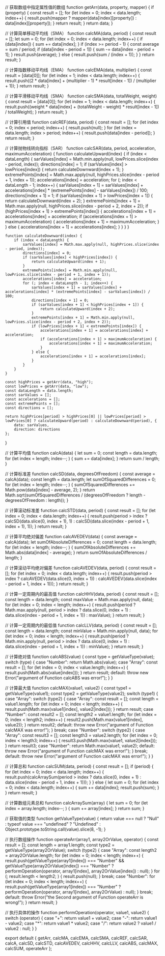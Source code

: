 // 获取数组中指定属性值的数组
function getArr(data, property, mapper) {
    if (property) {
        const result = [];
        for (let index = 0; index < data.length; index++) {
            result.push(mapper ? mapper(data[index][property]) : data[index][property]);
        }
        return result;
    }
    return data;
}

// 计算简单移动平均线（SMA）
function calcMA(data, period) {
    const result = [];
    let sum = 0;
    for (let index = 0; index < data.length; index++) {
        if (data[index]) {
            sum += data[index];
        }
        if (index >= period - 1) {
            const average = sum / period;
            if (data[index - period + 1]) {
                sum -= data[index - period + 1];
            }
            result.push(average);
        } else {
            result.push(sum / (index + 1));
        }
    }
    return result;
}

// 计算指数移动平均线（EMA）
function calcEMA(data, multiplier) {
    const result = [data[0]];
    for (let index = 1; index < data.length; index++) {
        result.push((2 * data[index] + (multiplier - 1) * result[index - 1]) / (multiplier + 1));
    }
    return result;
}

// 计算平滑移动平均线（SMA）
function calcSMA(data, totalWeight, weight) {
    const result = [data[0]];
    for (let index = 1; index < data.length; index++) {
        result.push((weight * data[index] + (totalWeight - weight) * result[index - 1]) / totalWeight);
    }
    return result;
}

// 计算引用值
function calcREF(data, period) {
    const result = [];
    for (let index = 0; index < period; index++) {
        result.push(null);
    }
    for (let index = data.length; index > period; index++) {
        result.push(data[index - period]);
    }
    return result;
}

// 计算抛物线转向指标（SAR）
function calcSAR(data, period, acceleration, maximumAcceleration) {
    function calculateUpward(index) {
        if (index < dataLength) {
            sarValues[index] = Math.min.apply(null, lowPrices.slice(index - period, index));
            directions[index] = 1;
            if (sarValues[index] > lowPrices[index]) {
                return calculateDownward(index + 1);
            }
            extremePoints[index] = Math.max.apply(null, highPrices.slice(index - period + 1, index + 1));
            accelerations[index] = acceleration;
            for (; index < dataLength - 1; index++) {
                sarValues[index + 1] = sarValues[index] + accelerations[index] * (extremePoints[index] - sarValues[index]) / 100;
                directions[index + 1] = 1;
                if (sarValues[index + 1] > lowPrices[index + 1]) {
                    return calculateDownward(index + 2);
                }
                extremePoints[index + 1] = Math.max.apply(null, highPrices.slice(index - period + 2, index + 2));
                if (highPrices[index + 1] > extremePoints[index]) {
                    accelerations[index + 1] = accelerations[index] + acceleration;
                    if (accelerations[index + 1] > maximumAcceleration) {
                        accelerations[index + 1] = maximumAcceleration;
                    }
                } else {
                    accelerations[index + 1] = accelerations[index];
                }
            }
        }
    }

    function calculateDownward(index) {
        if (index < dataLength) {
            sarValues[index] = Math.max.apply(null, highPrices.slice(index - period, index));
            directions[index] = 0;
            if (sarValues[index] < highPrices[index]) {
                return calculateUpward(index + 1);
            }
            extremePoints[index] = Math.min.apply(null, lowPrices.slice(index - period + 1, index + 1));
            accelerations[index] = acceleration;
            for (; index < dataLength - 1; index++) {
                sarValues[index + 1] = sarValues[index] + accelerations[index] * (extremePoints[index] - sarValues[index]) / 100;
                directions[index + 1] = 0;
                if (sarValues[index + 1] < highPrices[index + 1]) {
                    return calculateUpward(index + 2);
                }
                extremePoints[index + 1] = Math.min.apply(null, lowPrices.slice(index - period + 2, index + 2));
                if (lowPrices[index + 1] < extremePoints[index]) {
                    accelerations[index + 1] = accelerations[index] + acceleration;
                    if (accelerations[index + 1] > maximumAcceleration) {
                        accelerations[index + 1] = maximumAcceleration;
                    }
                } else {
                    accelerations[index + 1] = accelerations[index];
                }
            }
        }
    }

    const highPrices = getArr(data, "high");
    const lowPrices = getArr(data, "low");
    const dataLength = data.length;
    const sarValues = [];
    const accelerations = [];
    const extremePoints = [];
    const directions = [];

    return highPrices[period] > highPrices[0] || lowPrices[period] > lowPrices[0] ? calculateUpward(period) : calculateDownward(period), {
        data: sarValues,
        direction: directions
    };
}

// 计算平均值
function calcA(data) {
    let sum = 0;
    const length = data.length;
    for (let index = length; index--; ) {
        sum += data[index];
    }
    return sum / length;
}

// 计算标准差
function calcSD(data, degreesOfFreedom) {
    const average = calcA(data);
    const length = data.length;
    let sumOfSquaredDifferences = 0;
    for (let index = length; index--; ) {
        sumOfSquaredDifferences += Math.pow(data[index] - average, 2);
    }
    return Math.sqrt(sumOfSquaredDifferences / (degreesOfFreedom ? length - degreesOfFreedom : length));
}

// 计算滚动标准差
function calcSTD(data, period) {
    const result = [];
    for (let index = 0; index < data.length; index++) {
        result.push(period > index ? calcSD(data.slice(0, index + 1), 1) : calcSD(data.slice(index - period + 1, index + 1), 1));
    }
    return result;
}

// 计算平均绝对偏差
function calcAVEDEV(data) {
    const average = calcA(data);
    let sumOfAbsoluteDifferences = 0;
    const length = data.length;
    for (let index = length; index--; ) {
        sumOfAbsoluteDifferences += Math.abs(data[index] - average);
    }
    return sumOfAbsoluteDifferences / length;
}

// 计算滚动平均绝对偏差
function calcAVEDEV(data, period) {
    const result = [];
    for (let index = 0; index < data.length; index++) {
        result.push(period > index ? calcAVEDEV(data.slice(0, index + 1)) : calcAVEDEV(data.slice(index - period + 1, index + 1)));
    }
    return result;
}

// 计算一定周期内的最高值
function calcHHV(data, period) {
    const result = [];
    const length = data.length;
    const maxValue = Math.max.apply(null, data);
    for (let index = 0; index < length; index++) {
        result.push(period ? Math.max.apply(null, period > index ? data.slice(0, index + 1) : data.slice(index - period + 1, index + 1)) : maxValue);
    }
    return result;
}

// 计算一定周期内的最低值
function calcLLV(data, period) {
    const result = [];
    const length = data.length;
    const minValue = Math.min.apply(null, data);
    for (let index = 0; index < length; index++) {
        result.push(period ? Math.min.apply(null, period > index ? data.slice(0, index + 1) : data.slice(index - period + 1, index + 1)) : minValue);
    }
    return result;
}

// 计算绝对值
function calcABS(value) {
    const type = getValueType(value);
    switch (type) {
        case "Number":
            return Math.abs(value);
        case "Array":
            const result = [];
            for (let index = 0; index < value.length; index++) {
                result.push(Math.abs(value[index]));
            }
            return result;
        default:
            throw new Error("argument of Function calcABS was error!");
    }
}

// 计算最大值
function calcMAX(value1, value2) {
    const type1 = getValueType(value1);
    const type2 = getValueType(value2);
    switch (type1) {
        case "Array":
            switch (type2) {
                case "Array":
                    const result = [];
                    const length = value1.length;
                    for (let index = 0; index < length; index++) {
                        result.push(Math.max(value1[index], value2[index]));
                    }
                    return result;
                case "Number":
                    const result2 = [];
                    const length2 = value1.length;
                    for (let index = 0; index < length2; index++) {
                        result2.push(Math.max(value1[index], value2));
                    }
                    return result2;
                default:
                    throw new Error("argument of Function calcMAX was error!");
            }
            break;
        case "Number":
            switch (type2) {
                case "Array":
                    const result3 = [];
                    const length3 = value2.length;
                    for (let index = 0; index < length3; index++) {
                        result3.push(Math.max(value1, value2[index]));
                    }
                    return result3;
                case "Number":
                    return Math.max(value1, value2);
                default:
                    throw new Error("argument of Function calcMAX was error!");
            }
            break;
        default:
            throw new Error("argument of Function calcMAX was error!");
    }
}

// 计算总和
function calcSUM(data, period) {
    const result = [];
    if (period) {
        for (let index = 0; index < data.length; index++) {
            result.push(calcArraySum(period > index ? data.slice(0, index + 1) : data.slice(index - period + 1, index + 1)));
        }
    } else {
        let sum = 0;
        for (let index = 0; index < data.length; index++) {
            sum += data[index];
            result.push(sum);
        }
    }
    return result;
}

// 计算数组元素总和
function calcArraySum(array) {
    let sum = 0;
    for (let index = array.length; index--; ) {
        sum += array[index];
    }
    return sum;
}

// 获取值的类型
function getValueType(value) {
    return value === null ? "Null" : typeof value === "undefined" ? "Undefined" : Object.prototype.toString.call(value).slice(8, -1);
}

// 执行数组操作
function operateArr(array1, array2OrValue, operator) {
    const result = [];
    const length = array1.length;
    const type2 = getValueType(array2OrValue);
    switch (type2) {
        case "Array":
            const length2 = array2OrValue.length;
            for (let index = 0; index < length; index++) {
                result.push(getValueType(array1[index]) === "Number" && getValueType(array2OrValue[index]) === "Number" ? performOperation(operator, array1[index], array2OrValue[index]) : null);
            }
            for (; result.length < length2; ) {
                result.push(null);
            }
            break;
        case "Number":
            for (let index = 0; index < length; index++) {
                result.push(getValueType(array1[index]) === "Number" ? performOperation(operator, array1[index], array2OrValue) : null);
            }
            break;
        default:
            throw Error("the Second argument of Function operateArr is wrong!");
    }
    return result;
}

// 执行具体的操作
function performOperation(operator, value1, value2) {
    switch (operator) {
        case "+":
            return value1 + value2;
        case "-":
            return value1 - value2;
        case "*":
            return value1 * value2;
        case "/":
            return value2 ? value1 / value2 : null;
    }
}

export default {
    getArr,
    calcMA,
    calcEMA,
    calcSMA,
    calcREF,
    calcSAR,
    calcA,
    calcSD,
    calcSTD,
    calcAVEDEV,
    calcHHV,
    calcLLV,
    calcABS,
    calcMAX,
    calcSUM,
    operateArr
};